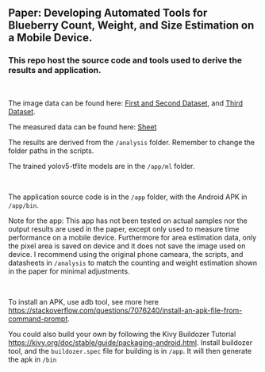 
## Paper: Developing Automated Tools for Blueberry Count, Weight, and Size Estimation on a Mobile Device.

### This repo host the source code and tools used to derive the results and application.
<br>

The image data can be found here: [First and Second Dataset](https://drive.google.com/drive/folders/1NXhgfqKMEBnDkbVKodzXc4zurVZLxYua?usp=sharing), and [Third Dataset](https://drive.google.com/drive/folders/1AsFSRJXpXgysDeFijOYzRPWRZhQRah24?usp=sharing).

The measured data can be found here: [Sheet](https://docs.google.com/spreadsheets/d/13l3W_Z-OHitcX8nzLA1neZsaRfOizW1q/edit?usp=sharing&ouid=104460468007818024731&rtpof=true&sd=true)

The results are derived from the `/analysis` folder. Remember to change the folder paths in the scripts.

The trained yolov5-tflite models are in the `/app/ml` folder.

<br>

The application source code is in the `/app` folder, with the Android APK in `/app/bin`. 

Note for the app: This app has not been tested on actual samples nor the output results are used in the paper, except only used to measure time performance on a mobile device. Furthermore for area estimation data, only the pixel area is saved on device and it does not save the image used on device. I recommend using the original phone cameara, the scripts, and datasheets in `/analysis` to match the counting and weight estimation shown in the paper for minimal adjustments.

<br>

To install an APK, use adb tool, see more here https://stackoverflow.com/questions/7076240/install-an-apk-file-from-command-prompt. 

You could also build your own by following the Kivy Buildozer Tutorial https://kivy.org/doc/stable/guide/packaging-android.html. Install buildozer tool, and the `buildozer.spec` file for building is in `/app`. It will then generate the apk in `/bin`


